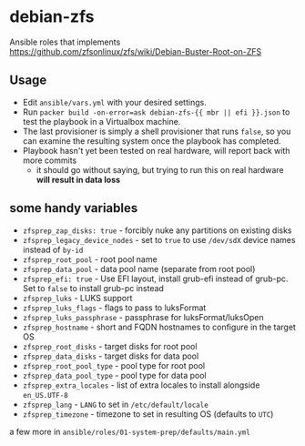 # debian-zfs
Ansible roles that implements https://github.com/zfsonlinux/zfs/wiki/Debian-Buster-Root-on-ZFS

## Usage
- Edit `ansible/vars.yml` with your desired settings.
- Run `packer build -on-error=ask debian-zfs-{{ mbr || efi }}.json` to test the playbook in a Virtualbox machine.
- The last provisioner is simply a shell provisioner that runs `false`, so you can examine the resulting system once the playbook has completed.
- Playbook hasn't yet been tested on real hardware, will report back with more commits
  - it should go without saying, but trying to run this on real hardware **will result in data loss**

## some handy variables
- `zfsprep_zap_disks: true` - forcibly nuke any partitions on existing disks
- `zfsprep_legacy_device_nodes` - set to `true` to use `/dev/sdX` device names instead of `by-id`
- `zfsprep_root_pool` - root pool name
- `zfsprep_data_pool` - data pool name (separate from root pool)
- `zfsprep_efi: true` - Use EFI layout, install grub-efi instead of grub-pc. Set to `false` to install grub-pc instead
- `zfsprep_luks` - LUKS support
- `zfsprep_luks_flags` - flags to pass to luksFormat
- `zfsprep_luks_passphrase` - passphrase for luksFormat/luksOpen
- `zfsprep_hostname` - short and FQDN hostnames to configure in the target OS
- `zfsprep_root_disks` - target disks for root pool
- `zfsprep_data_disks` - target disks for data pool
- `zfsprep_root_pool_type` - pool type for root pool
- `zfsprep_data_pool_type` - pool type for data pool
- `zfsprep_extra_locales` - list of extra locales to install alongside `en_US.UTF-8`
- `zfsprep_lang` - `LANG` to set in `/etc/default/locale`
- `zfsprep_timezone` - timezone to set in resulting OS (defaults to `UTC`)

a few more in `ansible/roles/01-system-prep/defaults/main.yml`
